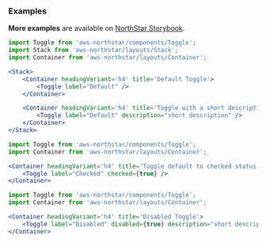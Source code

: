 ### Examples

**More examples** are available on <a href="https://storybook.northstar.aws-prototyping.cloud/?path=/story/toggle" target="_blank">NorthStar Storybook</a>.

```jsx
import Toggle from 'aws-northstar/components/Toggle';
import Stack from 'aws-northstar/layouts/Stack';
import Container from 'aws-northstar/layouts/Container';

<Stack>
    <Container headingVariant='h4' title='Default Toggle'>
        <Toggle label="Default" />
    </Container>

    <Container headingVariant='h4' title='Toggle with a short description'>
        <Toggle label="Default" description="short description" />
    </Container>
</Stack>
```

```jsx
import Toggle from 'aws-northstar/components/Toggle';
import Container from 'aws-northstar/layouts/Container';

<Container headingVariant='h4' title='Toggle default to checked status'>
    <Toggle label="Checked" checked={true} />
</Container>
```


```jsx
import Toggle from 'aws-northstar/components/Toggle';
import Container from 'aws-northstar/layouts/Container';

<Container headingVariant='h4' title='Disabled Toggle'>
    <Toggle label="Disabled" disabled={true} description="short description" />
</Container>
```
